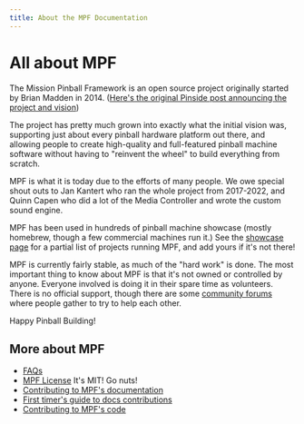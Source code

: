 ```yaml
---
title: About the MPF Documentation
---
```


# All about MPF

The Mission Pinball Framework is an open source project originally
started by Brian Madden in 2014.
([Here's the original Pinside post announcing the project and vision](https://pinside.com/pinball/forum/topic/announcing-the-mission-pinball-framework-hw-independent-python-based-game-sw))

The project has pretty much grown into exactly what the initial vision was,
supporting just about every pinball hardware platform out there, and allowing
people to create high-quality and full-featured pinball machine software
without having to "reinvent the wheel" to build everything from scratch.

MPF is what it is today due to the efforts of many people. We owe special shout outs to Jan Kantert  who
ran the whole project from 2017-2022, and Quinn Capen who did a lot of the
Media Controller and wrote the custom sound engine.

MPF has been used in hundreds of pinball machine showcase (mostly homebrew,
though a few commercial machines run it.) See the [showcase page](../showcase/index.md)
for a partial list of projects running MPF, and add yours if it's not there!

MPF is currently fairly stable, as much of the "hard work" is done. The most
important thing to know about MPF is that it's not owned or controlled by anyone.
Everyone involved is doing it in their spare time as volunteers. There is no official
support, though there are some [community forums](../community/index.md) where people
gather to try to help each other.

Happy Pinball Building!

## More about MPF

* [FAQs](../faq/index.md)
* [MPF License](license.md) It's MIT! Go nuts!
* [Contributing to MPF's documentation](help_docs.md)
* [First timer's guide to docs contributions](help.md)
* [Contributing to MPF's code](contributing_to_mpf.md)